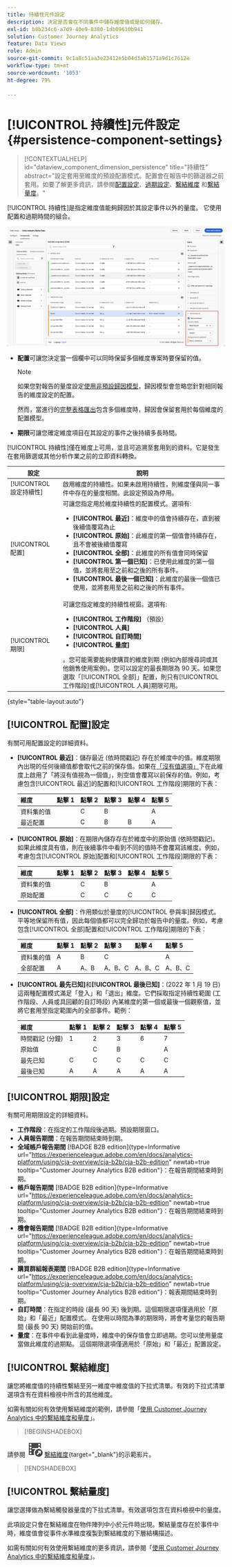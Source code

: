 ```yaml
---
title: 持續性元件設定
description: 決定是否會在不同事件中儲存維度值或是如何儲存。
exl-id: b8b234c6-a7d9-40e9-8380-1db09610b941
solution: Customer Journey Analytics
feature: Data Views
role: Admin
source-git-commit: 9c1a8c51aa3e23412e5b04d3ab1571a9d1c7612e
workflow-type: tm+mt
source-wordcount: '1053'
ht-degree: 79%

---
```



# [!UICONTROL 持續性]元件設定 {#persistence-component-settings}

<!-- markdownlint-disable MD034 -->

>[!CONTEXTUALHELP]
>id="dataview_component_dimension_persistence"
>title="持續性"
>abstract="設定套用至維度的預設配置模式。配置會在報告中的篩選器之前套用。如要了解更多資訊，請參閱[配置設定](/help/data-views/component-settings/persistence.md#allocation-settings)、[過期設定](/help/data-views/component-settings/persistence.md#expiration-settings)、[繫結維度](/help/data-views/component-settings/persistence.md#binding-dimension) 和[繫結量度](/help/data-views/component-settings/persistence.md#binding-metric)。"

<!-- markdownlint-enable MD034 -->



[!UICONTROL 持續性]是指定維度值能夠歸因於其設定事件以外的量度。 它使用配置和過期時間的組合。

![醒目顯示「持續性」選項的資料檢視視窗](../assets/persistence.png)

* **配置**&#x200B;可讓您決定當一個欄中可以同時保留多個維度專案時要保留的值。

  >[!NOTE]
  >
  >如果您對報告的量度設定[使用非預設歸因模型](/help/data-views/component-settings/attribution.md)，歸因模型會忽略您針對相同報告的維度設定的配置。
  >
  >然而，當進行的[完整表格匯出](/help/analysis-workspace/export/export-cloud.md)包含多個維度時，歸因會保留套用於每個維度的配置模型。

* **期限**&#x200B;可讓您確定維度項目在其設定的事件之後持續多長時間。

[!UICONTROL 持續性]僅在維度上可用，並且可追溯至套用到的資料。它是發生在套用篩選或其他分析作業之前的立即資料轉換。

| 設定 | 說明 |
| --- | --- |
| [!UICONTROL 設定持續性] | 啟用維度的持續性。如果未啟用持續性，則維度僅與同一事件中存在的量度相關。此設定預設為停用。 |
| [!UICONTROL 配置] | 可讓您指定用於維度持續性的配置模式。選項有:<ul><li>**[!UICONTROL 最近]**：維度中的值會持續存在，直到被後續值覆寫為止</li><li> **[!UICONTROL 原始]**：此維度的第一個值會持續存在，且不會被後續值覆寫</li><li>**[!UICONTROL 全部]**：此維度的所有值會同時保留</li><li>**[!UICONTROL 第一個已知]**：已使用此維度的第一個值，並將套用至之前和之後的所有事件。</li><li>**[!UICONTROL 最後一個已知]**：此維度的最後一個值已使用，並將套用至之前和之後的所有事件。</li></ul> |
| [!UICONTROL 期限] | 可讓您指定維度的持續性視窗。選項有: <ul><li>**[!UICONTROL 工作階段]** （預設）</li><li>**[!UICONTROL 人員]**</li><li>**[!UICONTROL 自訂時間]**</li><li>**[!UICONTROL 量度]**</li></ul>。您可能需要能夠使購買的維度到期 (例如內部搜尋詞或其他銷售使用案例)。您可以設定的最長期限為 90 天。如果您選取「[!UICONTROL 全部]」配置，則只有[!UICONTROL 工作階段]或[!UICONTROL 人員]期限可用。 |

{style="table-layout:auto"}

## [!UICONTROL 配置]設定

有關可用配置設定的詳細資料。

* **[!UICONTROL 最近]**：儲存最近 (依時間戳記) 存在於維度中的值。維度期限內出現的任何後續值都會取代之前的保存值。如果在[「沒有值選項」](no-value-options.md)下在此維度上啟用了「將沒有值視為一個值」，則空值會覆寫以前保存的值。例如，考慮包含[!UICONTROL 最近]的配置和[!UICONTROL 工作階段]期限的下表：

  | 維度 | 點擊 1 | 點擊 2 | 點擊 3 | 點擊 4 | 點擊 5 |
  | --- | --- | --- | --- | --- | --- |
  | 資料集的值 |  | C | B |  | A |
  | 最近配置 |  | C | B | B | A |

* **[!UICONTROL 原始]**：在期限內儲存存在於維度中的原始值 (依時間戳記)。 如果此維度具有值，則在後續事件中看到不同的值時不會覆寫該維度。例如，考慮包含[!UICONTROL 原始]配置和[!UICONTROL 工作階段]期限的下表：

  | 維度 | 點擊 1 | 點擊 2 | 點擊 3 | 點擊 4 | 點擊 5 |
  | --- | --- | --- | --- | --- | --- |
  | 資料集的值 |  | C | B |  | A |
  | 原始配置 |  | C | C | C | C |

* **[!UICONTROL 全部]**：作用類似於量度的[!UICONTROL 參與率]歸因模式。 平等地保留所有值，因此每個值都可以完全歸功於報告中的量度。例如，考慮包含[!UICONTROL 全部]配置和[!UICONTROL 工作階段]期限的下表：

  | 維度 | 點擊 1 | 點擊 2 | 點擊 3 | 點擊 4 | 點擊 5 |
  | --- | --- | --- | --- | --- | --- |
  | 資料集的值 | A | B | C |  | A |
  | 全部配置 | A | A、B | A、B、C | A、B、C | A、B、C |

* **[!UICONTROL 最先已知]**&#x200B;和&#x200B;**[!UICONTROL 最後已知]**：(2022 年 1 月 19 日) 這兩種配置模式滿足「登入」和「退出」維度。它們採取指定持續性範圍 (工作階段、人員或具回顧的自訂時段) 內某維度的第一個或最後一個觀察值，並將它套用至指定範圍內的全部事件。範例：

  | 維度 | 點擊 1 | 點擊 2 | 點擊 3 | 點擊 4 | 點擊 5 |
  | --- | --- | --- | --- | --- | --- |
  | 時間戳記 (分鐘) | 1 | 2 | 3 | 6 | 7 |
  | 原始值 |  | C | B |  | A |
  | 最先已知 | C | C | C | C | C |
  | 最後已知 | A | A | A | A | A |


## [!UICONTROL 期限]設定

有關可用期限設定的詳細資料。

* **工作階段**：在指定的工作階段後過期。預設期限窗口。
* **人員報告期間**：在報告期間結束時到期。
* **全域帳戶報告期間** [!BADGE B2B edition]{type=Informative url="https://experienceleague.adobe.com/en/docs/analytics-platform/using/cja-overview/cja-b2b/cja-b2b-edition" newtab=true tooltip="Customer Journey Analytics B2B edition"}：在報告期間結束時到期。
* **帳戶報告期間** [!BADGE B2B edition]{type=Informative url="https://experienceleague.adobe.com/en/docs/analytics-platform/using/cja-overview/cja-b2b/cja-b2b-edition" newtab=true tooltip="Customer Journey Analytics B2B edition"}：在報告期間結束時到期。
* **機會報告期間** [!BADGE B2B edition]{type=Informative url="https://experienceleague.adobe.com/en/docs/analytics-platform/using/cja-overview/cja-b2b/cja-b2b-edition" newtab=true tooltip="Customer Journey Analytics B2B edition"}：在報告期間結束時到期。
* **購買群組報表期間** [!BADGE B2B edition]{type=Informative url="https://experienceleague.adobe.com/en/docs/analytics-platform/using/cja-overview/cja-b2b/cja-b2b-edition" newtab=true tooltip="Customer Journey Analytics B2B edition"}：報表期間結束時到期。
* **自訂時間**：在指定的時段 (最長 90 天) 後到期。這個期限選項僅適用於「原始」和「最近」配置模式。 在使用以時間為準的期限時，將會考量您的報告期間 (最長 90 天) 開始前的值。
* **量度**：在事件中看到此量度時，維度中的保存值會立即過期。您可以使用量度當做此維度的過期點。 這個期限選項僅適用於「原始」和「最近」配置設定。


## [!UICONTROL 繫結維度]

讓您將維度值的持續性繫結至另一維度中維度值的下拉式清單。有效的下拉式清單選項含有在資料檢視中所含的其他維度。

如需有關如何有效使用繫結維度的範例，請參閱「[使用 Customer Journey Analytics 中的繫結維度和量度](../../use-cases/data-views/binding-dimensions-metrics.md)」。


>[!BEGINSHADEBOX]

請參閱 ![VideoCheckedOut](/help/assets/icons/VideoCheckedOut.svg) [繫結維度](https://video.tv.adobe.com/v/342694/?quality=12&learn=on){target="_blank"}的示範影片。

>[!ENDSHADEBOX]


## [!UICONTROL 繫結量度]

讓您選擇做為繫結觸發器量度的下拉式清單。有效選項包含在資料檢視中的量度。

此項設定只會在繫結維度在物件陣列中小於元件時出現。繫結量度存在於事件中時，維度值會從事件水準維度複製到繫結維度的下層結構描述。

如需有關如何有效使用繫結維度的更多資訊，請參閱「[使用 Customer Journey Analytics 中的繫結維度和量度](../../use-cases/data-views/binding-dimensions-metrics.md)」。
